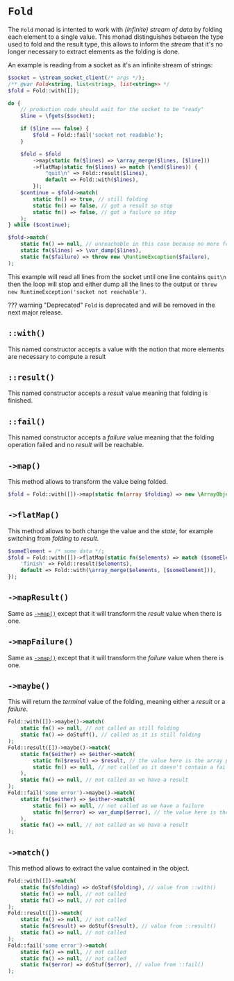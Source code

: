 # `Fold`

The `Fold` monad is intented to work with _(infinite) stream of data_ by folding each element to a single value. This monad distinguishes between the type used to fold and the result type, this allows to inform the _stream_ that it's no longer necessary to extract elements as the folding is done.

An example is reading from a socket as it's an infinite stream of strings:

```php
$socket = \stream_socket_client(/* args */);
/** @var Fold<string, list<string>, list<string>> */
$fold = Fold::with([]);

do {
    // production code should wait for the socket to be "ready"
    $line = \fgets($socket);

    if ($line === false) {
        $fold = Fold::fail('socket not readable');
    }

    $fold = $fold
        ->map(static fn($lines) => \array_merge($lines, [$line]))
        ->flatMap(static fn($lines) => match (\end($lines)) {
            "quit\n" => Fold::result($lines),
            default => Fold::with($lines),
        });
    $continue = $fold->match(
        static fn() => true, // still folding
        static fn() => false, // got a result so stop
        static fn() => false, // got a failure so stop
    );
} while ($continue);

$fold->match(
    static fn() => null, // unreachable in this case because no more folding outside the loop
    static fn($lines) => \var_dump($lines),
    static fn($failure) => throw new \RuntimeException($failure),
);
```

This example will read all lines from the socket until one line contains `quit\n` then the loop will stop and either dump all the lines to the output or `throw new RuntimeException('socket not reachable')`.

??? warning "Deprecated"
    `Fold` is deprecated and will be removed in the next major release.

## `::with()`

This named constructor accepts a value with the notion that more elements are necessary to compute a result

## `::result()`

This named constructor accepts a _result_ value meaning that folding is finished.

## `::fail()`

This named constructor accepts a _failure_ value meaning that the folding operation failed and no _result_ will be reachable.

## `->map()`

This method allows to transform the value being folded.

```php
$fold = Fold::with([])->map(static fn(array $folding) => new \ArrayObject($folding));
```

## `->flatMap()`

This method allows to both change the value and the _state_, for example switching from _folding_ to _result_.

```php
$someElement = /* some data */;
$fold = Fold::with([])->flatMap(static fn($elements) => match ($someElement) {
    'finish' => Fold::result($elements),
    default => Fold::with(\array_merge($elements, [$someElement])),
});
```

## `->mapResult()`

Same as [`->map()`](#map) except that it will transform the _result_ value when there is one.

## `->mapFailure()`

Same as [`->map()`](#map) except that it will transform the _failure_ value when there is one.

## `->maybe()`

This will return the _terminal_ value of the folding, meaning either a _result_ or a _failure_.

```php
Fold::with([])->maybe()->match(
    static fn() => null, // not called as still folding
    static fn() => doStuff(), // called as it is still folding
);
Fold::result([])->maybe()->match(
    static fn($either) => $either->match(
        static fn($result) => $result, // the value here is the array passed to ::result() above
        static fn() => null, // not called as it doesn't contain a failure
    ),
    static fn() => null, // not called as we have a result
);
Fold::fail('some error')->maybe()->match(
    static fn($either) => $either->match(
        static fn() => null, // not called as we have a failure
        static fn($error) => var_dump($error), // the value here is the string passed to ::fail() above
    ),
    static fn() => null, // not called as we have a result
);
```

## `->match()`

This method allows to extract the value contained in the object.

```php
Fold::with([])->match(
    static fn($folding) => doStuf($folding), // value from ::with()
    static fn() => null, // not called
    static fn() => null, // not called
);
Fold::result([])->match(
    static fn() => null, // not called
    static fn($result) => doStuf($result), // value from ::result()
    static fn() => null, // not called
);
Fold::fail('some error')->match(
    static fn() => null, // not called
    static fn() => null, // not called
    static fn($error) => doStuf($error), // value from ::fail()
);
```
